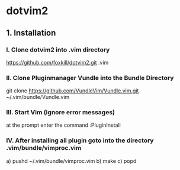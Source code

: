 # dotvim2

## 1. Installation

### I. Clone dotvim2 into .vim directory

https://github.com/foxkill/dotvim2.git .vim

### II. Clone Pluginmanager Vundle into the Bundle Directory

git clone https://github.com/VundleVim/Vundle.vim.git ~/.vim/bundle/Vundle.vim

### III. Start Vim (ignore error messages)

at the prompt enter the command
:PluginInstall

### IV. After installing all plugin goto into the directory .vim/bundle/vimproc.vim

a) pushd ~/.vim/bundle/vimproc.vim
b) make
c) popd


